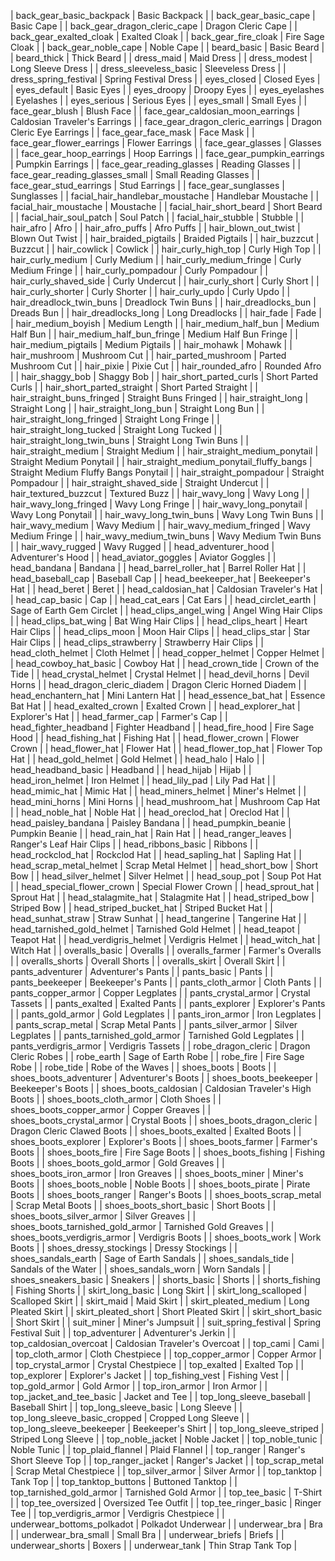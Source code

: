 | back_gear_basic_backpack | Basic Backpack |
| back_gear_basic_cape | Basic Cape |
| back_gear_dragon_cleric_cape | Dragon Cleric Cape |
| back_gear_exalted_cloak | Exalted Cloak |
| back_gear_fire_cloak | Fire Sage Cloak |
| back_gear_noble_cape | Noble Cape |
| beard_basic | Basic Beard |
| beard_thick | Thick Beard |
| dress_maid | Maid Dress |
| dress_modest | Long Sleeve Dress |
| dress_sleeveless_basic | Sleeveless Dress |
| dress_spring_festival | Spring Festival Dress |
| eyes_closed | Closed Eyes |
| eyes_default | Basic Eyes |
| eyes_droopy | Droopy Eyes |
| eyes_eyelashes | Eyelashes |
| eyes_serious | Serious Eyes |
| eyes_small | Small Eyes |
| face_gear_blush | Blush Face |
| face_gear_caldosian_moon_earrings | Caldosian Traveler's Earrings |
| face_gear_dragon_cleric_earrings | Dragon Cleric Eye Earrings |
| face_gear_face_mask | Face Mask |
| face_gear_flower_earrings | Flower Earrings |
| face_gear_glasses | Glasses |
| face_gear_hoop_earrings | Hoop Earrings |
| face_gear_pumpkin_earrings | Pumpkin Earrings |
| face_gear_reading_glasses | Reading Glasses |
| face_gear_reading_glasses_small | Small Reading Glasses |
| face_gear_stud_earrings | Stud Earrings |
| face_gear_sunglasses | Sunglasses |
| facial_hair_handlebar_moustache | Handlebar Moustache |
| facial_hair_moustache | Moustache |
| facial_hair_short_beard | Short Beard |
| facial_hair_soul_patch | Soul Patch |
| facial_hair_stubble | Stubble |
| hair_afro | Afro |
| hair_afro_puffs | Afro Puffs |
| hair_blown_out_twist | Blown Out Twist |
| hair_braided_pigtails | Braided Pigtails |
| hair_buzzcut | Buzzcut |
| hair_cowlick | Cowlick |
| hair_curly_high_top | Curly High Top |
| hair_curly_medium | Curly Medium |
| hair_curly_medium_fringe | Curly Medium Fringe |
| hair_curly_pompadour | Curly Pompadour |
| hair_curly_shaved_side | Curly Undercut |
| hair_curly_short | Curly Short |
| hair_curly_shorter | Curly Shorter |
| hair_curly_updo | Curly Updo |
| hair_dreadlock_twin_buns | Dreadlock Twin Buns |
| hair_dreadlocks_bun | Dreads Bun |
| hair_dreadlocks_long | Long Dreadlocks |
| hair_fade | Fade |
| hair_medium_boyish | Medium Length |
| hair_medium_half_bun | Medium Half Bun |
| hair_medium_half_bun_fringe | Medium Half Bun Fringe |
| hair_medium_pigtails | Medium Pigtails |
| hair_mohawk | Mohawk |
| hair_mushroom | Mushroom Cut |
| hair_parted_mushroom | Parted Mushroom Cut |
| hair_pixie | Pixie Cut |
| hair_rounded_afro | Rounded Afro |
| hair_shaggy_bob | Shaggy Bob |
| hair_short_parted_curls | Short Parted Curls |
| hair_short_parted_straight | Short Parted Straight |
| hair_straight_buns_fringed | Straight Buns Fringed |
| hair_straight_long | Straight Long |
| hair_straight_long_bun | Straight Long Bun |
| hair_straight_long_fringed | Straight Long Fringe |
| hair_straight_long_tucked | Straight Long Tucked |
| hair_straight_long_twin_buns | Straight Long Twin Buns |
| hair_straight_medium | Straight Medium |
| hair_straight_medium_ponytail | Straight Medium Ponytail |
| hair_straight_medium_ponytail_fluffy_bangs | Straight Medium Fluffy Bangs Ponytail |
| hair_straight_pompadour | Straight Pompadour |
| hair_straight_shaved_side | Straight Undercut |
| hair_textured_buzzcut | Textured Buzz |
| hair_wavy_long | Wavy Long |
| hair_wavy_long_fringed | Wavy Long Fringe |
| hair_wavy_long_ponytail | Wavy Long Ponytail |
| hair_wavy_long_twin_buns | Wavy Long Twin Buns |
| hair_wavy_medium | Wavy Medium |
| hair_wavy_medium_fringed | Wavy Medium Fringe |
| hair_wavy_medium_twin_buns | Wavy Medium Twin Buns |
| hair_wavy_rugged | Wavy Rugged |
| head_adventurer_hood | Adventurer's Hood |
| head_aviator_goggles | Aviator Goggles |
| head_bandana | Bandana |
| head_barrel_roller_hat | Barrel Roller Hat |
| head_baseball_cap | Baseball Cap |
| head_beekeeper_hat | Beekeeper's Hat |
| head_beret | Beret |
| head_caldosian_hat | Caldosian Traveler's Hat |
| head_cap_basic | Cap |
| head_cat_ears | Cat Ears |
| head_circlet_earth | Sage of Earth Gem Circlet |
| head_clips_angel_wing | Angel Wing Hair Clips |
| head_clips_bat_wing | Bat Wing Hair Clips |
| head_clips_heart | Heart Hair Clips |
| head_clips_moon | Moon Hair Clips |
| head_clips_star | Star Hair Clips |
| head_clips_strawberry | Strawberry Hair Clips |
| head_cloth_helmet | Cloth Helmet |
| head_copper_helmet | Copper Helmet |
| head_cowboy_hat_basic | Cowboy Hat |
| head_crown_tide | Crown of the Tide |
| head_crystal_helmet | Crystal Helmet |
| head_devil_horns | Devil Horns |
| head_dragon_cleric_diadem | Dragon Cleric Horned Diadem |
| head_enchantern_hat | Mini Lantern Hat |
| head_essence_bat_hat | Essence Bat Hat |
| head_exalted_crown | Exalted Crown |
| head_explorer_hat | Explorer's Hat |
| head_farmer_cap | Farmer's Cap |
| head_fighter_headband | Fighter Headband |
| head_fire_hood | Fire Sage Hood |
| head_fishing_hat | Fishing Hat |
| head_flower_crown | Flower Crown |
| head_flower_hat | Flower Hat |
| head_flower_top_hat | Flower Top Hat |
| head_gold_helmet | Gold Helmet |
| head_halo | Halo |
| head_headband_basic | Headband |
| head_hijab | Hijab |
| head_iron_helmet | Iron Helmet |
| head_lily_pad | Lily Pad Hat |
| head_mimic_hat | Mimic Hat |
| head_miners_helmet | Miner's Helmet |
| head_mini_horns | Mini Horns |
| head_mushroom_hat | Mushroom Cap Hat |
| head_noble_hat | Noble Hat |
| head_oreclod_hat | Oreclod Hat |
| head_paisley_bandana | Paisley Bandana |
| head_pumpkin_beanie | Pumpkin Beanie |
| head_rain_hat | Rain Hat |
| head_ranger_leaves | Ranger's Leaf Hair Clips |
| head_ribbons_basic | Ribbons |
| head_rockclod_hat | Rockclod Hat |
| head_sapling_hat | Sapling Hat |
| head_scrap_metal_helmet | Scrap Metal Helmet |
| head_short_bow | Short Bow |
| head_silver_helmet | Silver Helmet |
| head_soup_pot | Soup Pot Hat |
| head_special_flower_crown | Special Flower Crown |
| head_sprout_hat | Sprout Hat |
| head_stalagmite_hat | Stalagmite Hat |
| head_striped_bow | Striped Bow |
| head_striped_bucket_hat | Striped Bucket Hat |
| head_sunhat_straw | Straw Sunhat |
| head_tangerine | Tangerine Hat |
| head_tarnished_gold_helmet | Tarnished Gold Helmet |
| head_teapot | Teapot Hat |
| head_verdigris_helmet | Verdigris Helmet |
| head_witch_hat | Witch Hat |
| overalls_basic | Overalls |
| overalls_farmer | Farmer's Overalls |
| overalls_shorts | Overall Shorts |
| overalls_skirt | Overall Skirt |
| pants_adventurer | Adventurer's Pants |
| pants_basic | Pants |
| pants_beekeeper | Beekeeper's Pants |
| pants_cloth_armor | Cloth Pants |
| pants_copper_armor | Copper Legplates |
| pants_crystal_armor | Crystal Tassets |
| pants_exalted | Exalted Pants |
| pants_explorer | Explorer's Pants |
| pants_gold_armor | Gold Legplates |
| pants_iron_armor | Iron Legplates |
| pants_scrap_metal | Scrap Metal Pants |
| pants_silver_armor | Silver Legplates |
| pants_tarnished_gold_armor | Tarnished Gold Legplates |
| pants_verdigris_armor | Verdigris Tassets |
| robe_dragon_cleric | Dragon Cleric Robes |
| robe_earth | Sage of Earth Robe |
| robe_fire | Fire Sage Robe |
| robe_tide | Robe of the Waves |
| shoes_boots | Boots |
| shoes_boots_adventurer | Adventurer's Boots |
| shoes_boots_beekeeper | Beekeeper's Boots |
| shoes_boots_caldosian | Caldosian Traveler's High Boots |
| shoes_boots_cloth_armor | Cloth Shoes |
| shoes_boots_copper_armor | Copper Greaves |
| shoes_boots_crystal_armor | Crystal Boots |
| shoes_boots_dragon_cleric | Dragon Cleric Clawed Boots |
| shoes_boots_exalted | Exalted Boots |
| shoes_boots_explorer | Explorer's Boots |
| shoes_boots_farmer | Farmer's Boots |
| shoes_boots_fire | Fire Sage Boots |
| shoes_boots_fishing | Fishing Boots |
| shoes_boots_gold_armor | Gold Greaves |
| shoes_boots_iron_armor | Iron Greaves |
| shoes_boots_miner | Miner's Boots |
| shoes_boots_noble | Noble Boots |
| shoes_boots_pirate | Pirate Boots |
| shoes_boots_ranger | Ranger's Boots |
| shoes_boots_scrap_metal | Scrap Metal Boots |
| shoes_boots_short_basic | Short Boots |
| shoes_boots_silver_armor | Silver Greaves |
| shoes_boots_tarnished_gold_armor | Tarnished Gold Greaves |
| shoes_boots_verdigris_armor | Verdigris Boots |
| shoes_boots_work | Work Boots |
| shoes_dressy_stockings | Dressy Stockings |
| shoes_sandals_earth | Sage of Earth Sandals |
| shoes_sandals_tide | Sandals of the Water |
| shoes_sandals_worn | Worn Sandals |
| shoes_sneakers_basic | Sneakers |
| shorts_basic | Shorts |
| shorts_fishing | Fishing Shorts |
| skirt_long_basic | Long Skirt |
| skirt_long_scalloped | Scalloped Skirt |
| skirt_maid | Maid Skirt |
| skirt_pleated_medium | Long Pleated Skirt |
| skirt_pleated_short | Short Pleated Skirt |
| skirt_short_basic | Short Skirt |
| suit_miner | Miner's Jumpsuit |
| suit_spring_festival | Spring Festival Suit |
| top_adventurer | Adventurer's Jerkin |
| top_caldosian_overcoat | Caldosian Traveler's Overcoat |
| top_cami | Cami |
| top_cloth_armor | Cloth Chestpiece |
| top_copper_armor | Copper Armor |
| top_crystal_armor | Crystal Chestpiece |
| top_exalted | Exalted Top |
| top_explorer | Explorer's Jacket |
| top_fishing_vest | Fishing Vest |
| top_gold_armor | Gold Armor |
| top_iron_armor | Iron Armor |
| top_jacket_and_tee_basic | Jacket and Tee |
| top_long_sleeve_baseball | Baseball Shirt |
| top_long_sleeve_basic | Long Sleeve |
| top_long_sleeve_basic_cropped | Cropped Long Sleeve |
| top_long_sleeve_beekeeper | Beekeeper's Shirt |
| top_long_sleeve_striped | Striped Long Sleeve |
| top_noble_jacket | Noble Jacket |
| top_noble_tunic | Noble Tunic |
| top_plaid_flannel | Plaid Flannel |
| top_ranger | Ranger's Short Sleeve Top |
| top_ranger_jacket | Ranger's Jacket |
| top_scrap_metal | Scrap Metal Chestpiece |
| top_silver_armor | Silver Armor |
| top_tanktop | Tank Top |
| top_tanktop_buttons | Buttoned Tanktop |
| top_tarnished_gold_armor | Tarnished Gold Armor |
| top_tee_basic | T-Shirt |
| top_tee_oversized | Oversized Tee Outfit |
| top_tee_ringer_basic | Ringer Tee |
| top_verdigris_armor | Verdigris Chestpiece |
| underwear_bottoms_polkadot | Polkadot Underwear |
| underwear_bra | Bra |
| underwear_bra_small | Small Bra |
| underwear_briefs | Briefs |
| underwear_shorts | Boxers |
| underwear_tank | Thin Strap Tank Top |
